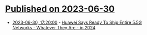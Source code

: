# [Published on 2023-06-30](index.md)

* [2023-06-30, 17:20:00](https://tech.slashdot.org/story/23/06/30/1131203/huawei-says-ready-to-ship-entire-55g-networks---whatever-they-are---in-2024?utm_source=rss1.0mainlinkanon&utm_medium=feed) - [Huawei Says Ready To Ship Entire 5.5G Networks - Whatever They Are - in 2024](https://tech.slashdot.org/story/23/06/30/1131203/huawei-says-ready-to-ship-entire-55g-networks---whatever-they-are---in-2024?utm_source=rss1.0mainlinkanon&utm_medium=feed)
